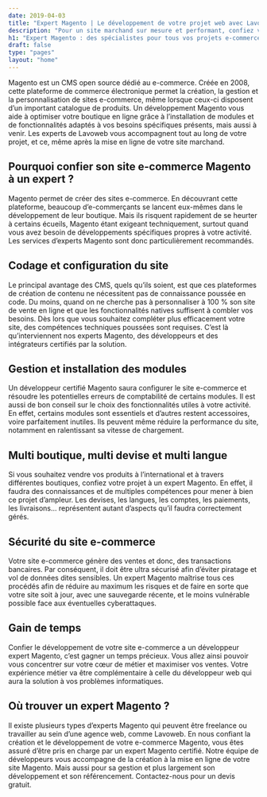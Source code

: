 ```yaml
---
date: 2019-04-03
title: "Expert Magento | Le développement de votre projet web avec Lavoweb"
description: "Pour un site marchand sur mesure et performant, confiez votre projet à des experts. Certifiée Magento, notre agence vous accompagne de A à Z. Devis gratuit."
h1: "Expert Magento : des spécialistes pour tous vos projets e-commerce"
draft: false
type: "pages"
layout: "home"
---
```

Magento est un CMS open source dédié au e-commerce. Créée en 2008, cette plateforme de commerce électronique permet la création, la gestion et la personnalisation de sites e-commerce, même lorsque ceux-ci disposent d’un important catalogue de produits. Un développement Magento vous aide à optimiser votre boutique en ligne grâce à l’installation de modules et de fonctionnalités adaptés à vos besoins spécifiques présents, mais aussi à venir. Les experts de Lavoweb vous accompagnent tout au long de votre projet, et ce, même après la mise en ligne de votre site marchand.

## Pourquoi confier son site e-commerce Magento à un expert ?

Magento permet de créer des sites e-commerce. En découvrant cette plateforme, beaucoup d’e-commerçants se lancent eux-mêmes dans le développement de leur boutique. Mais ils risquent rapidement de se heurter à certains écueils, Magento étant exigeant techniquement, surtout quand vous avez besoin de développements spécifiques propres à votre activité. Les services d’experts Magento sont donc particulièrement recommandés.

## Codage et configuration du site

Le principal avantage des CMS, quels qu’ils soient, est que ces plateformes de création de contenu ne nécessitent pas de connaissance poussée en code. Du moins, quand on ne cherche pas à personnaliser à 100 % son site de vente en ligne et que les fonctionnalités natives suffisent à combler vos besoins. Dès lors que vous souhaitez compléter plus efficacement votre site, des compétences techniques poussées sont requises. C’est là qu’interviennent nos experts Magento, des développeurs et des intégrateurs certifiés par la solution. 

## Gestion et installation des modules

Un développeur certifié Magento saura configurer le site e-commerce et résoudre les potentielles erreurs de comptabilité de certains modules. Il est aussi de bon conseil sur le choix des fonctionnalités utiles à votre activité. En effet, certains modules sont essentiels et d’autres restent accessoires, voire parfaitement inutiles. Ils peuvent même réduire la performance du site, notamment en ralentissant sa vitesse de chargement.

## Multi boutique, multi devise et multi langue

Si vous souhaitez vendre vos produits à l’international et à travers différentes boutiques, confiez votre projet à un expert Magento. En effet, il faudra des connaissances et de multiples compétences pour mener à bien ce projet d’ampleur. Les devises, les langues, les comptes, les paiements, les livraisons… représentent autant d’aspects qu’il faudra correctement gérés.

## Sécurité du site e-commerce

Votre site e-commerce génère des ventes et donc, des transactions bancaires. Par conséquent, il doit être ultra sécurisé afin d’éviter piratage et vol de données dites sensibles. Un expert Magento maîtrise tous ces procédés afin de réduire au maximum les risques et de faire en sorte que votre site soit à jour, avec une sauvegarde récente, et le moins vulnérable possible face aux éventuelles cyberattaques.

## Gain de temps

Confier le développement de votre site e-commerce a un développeur expert Magento, c’est gagner un temps précieux. Vous allez ainsi pouvoir vous concentrer sur votre cœur de métier et maximiser vos ventes. Votre expérience métier va être complémentaire à celle du développeur web qui aura la solution à vos problèmes informatiques.

## Où trouver un expert Magento ?

Il existe plusieurs types d’experts Magento qui peuvent être freelance ou travailler au sein d’une agence web, comme Lavoweb. En nous confiant la création et le développement de votre e-commerce Magento, vous êtes assuré d’être pris en charge par un expert Magento certifié. Notre équipe de développeurs vous accompagne de la création à la mise en ligne de votre site Magento. Mais aussi pour sa gestion et plus largement son développement et son référencement. Contactez-nous pour un devis gratuit.
